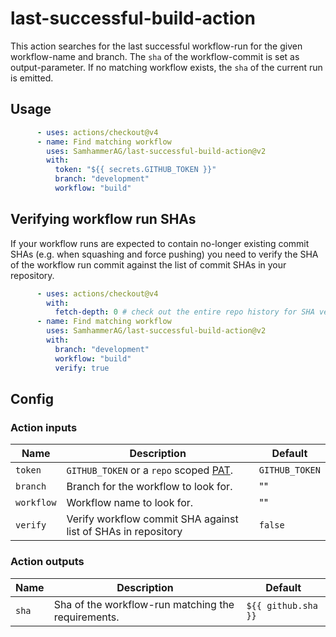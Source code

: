 # last-successful-build-action

This action searches for the last successful workflow-run for the given workflow-name and branch. 
The `sha` of the workflow-commit is set as output-parameter. If no matching workflow exists, the `sha` of the current run is emitted.

## Usage

```yml
      - uses: actions/checkout@v4
      - name: Find matching workflow
        uses: SamhammerAG/last-successful-build-action@v2
        with:
          token: "${{ secrets.GITHUB_TOKEN }}"
          branch: "development"
          workflow: "build"
```

## Verifying workflow run SHAs
If your workflow runs are expected to contain no-longer existing commit SHAs (e.g. when squashing and force pushing) you need to verify the SHA of the workflow run commit against the list of commit SHAs in your repository.

```yml
      - uses: actions/checkout@v4
        with:
          fetch-depth: 0 # check out the entire repo history for SHA verification
      - name: Find matching workflow
        uses: SamhammerAG/last-successful-build-action@v2
        with:
          branch: "development"
          workflow: "build"
          verify: true
```

## Config
### Action inputs

| Name | Description | Default |
| --- | --- | --- |
| `token` | `GITHUB_TOKEN` or a `repo` scoped [PAT](https://docs.github.com/en/github/authenticating-to-github/creating-a-personal-access-token). | `GITHUB_TOKEN` |
| `branch` | Branch for the workflow to look for. | "" |
| `workflow` | Workflow name to look for. | "" |
| `verify` | Verify workflow commit SHA against list of SHAs in repository | `false` |


### Action outputs

| Name | Description | Default |
| --- | --- | --- |
| `sha` | Sha of the workflow-run matching the requirements. | `${{ github.sha }}` |
